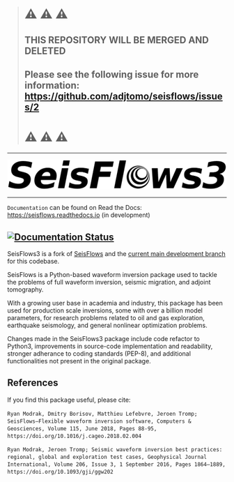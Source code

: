 > # :warning: :warning: :warning: 
> ##  **THIS REPOSITORY WILL BE MERGED AND DELETED** 
> ##  Please see the following issue for more information: https://github.com/adjtomo/seisflows/issues/2 
> # :warning: :warning: :warning: 



---
<p align="center">
  <img src="seisflows/docs/images/sf3_globe_banner_alpha.png" />
</p>

---
`Documentation` can be found on Read the Docs: https://seisflows.readthedocs.io (in development)


[![Documentation Status](https://readthedocs.org/projects/seisflows/badge/?version=latest)](https://seisflows.readthedocs.io/en/latest/?badge=latest)
---

SeisFlows3 is a fork of [SeisFlows](https://github.com/rmodrak/seisflows/) and the [current main development branch](https://github.com/rmodrak/seisflows/issues/111) for this codebase. 

SeisFlows is a Python-based waveform inversion package used to tackle the problems of full waveform inversion, seismic migration, and adjoint tomography.  
                                                                                 
With a growing user base in academia and industry, this package has been used for production scale inversions, some with over a billion model parameters, for research problems related to oil and gas exploration, earthquake seismology, and general nonlinear optimization problems.                                         
                                                                                 
Changes made in the SeisFlows3 package include code refactor to Python3, improvements in source-code implementation and readability, stronger adherance to coding standards (PEP-8), and additional functionalities not present in the original package.                                                                       

References
----------
If you find this package useful, please cite:

`Ryan Modrak, Dmitry Borisov, Matthieu Lefebvre, Jeroen Tromp; SeisFlows—Flexible waveform inversion software, Computers & Geosciences, Volume 115, June 2018, Pages 88-95, https://doi.org/10.1016/j.cageo.2018.02.004`

`Ryan Modrak, Jeroen Tromp; Seismic waveform inversion best practices: regional, global and exploration test cases, Geophysical Journal International, Volume 206, Issue 3, 1 September 2016, Pages 1864–1889, https://doi.org/10.1093/gji/ggw202`


